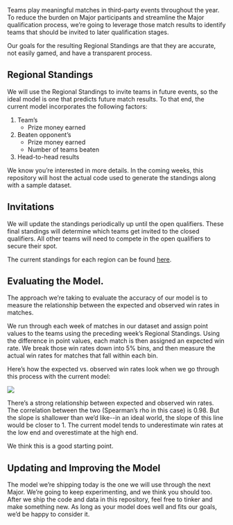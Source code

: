Teams play meaningful matches in third-party events throughout the year. To reduce the burden on Major participants and streamline the Major qualification process, we’re going to leverage those match results to identify teams that should be invited to later qualification stages. 

Our goals for the resulting Regional Standings are that they are accurate, not easily gamed, and have a transparent process.

## Regional Standings

We will use the Regional Standings to invite teams in future events, so the ideal model is one that predicts future match results. To that end, the current model incorporates the following factors:

1.	Team’s
    -	Prize money earned
2.	Beaten opponent’s
    -	Prize money earned
    - 	Number of teams beaten
3.	Head-to-head results

We know you’re interested in more details. In the coming weeks, this repository will host the actual code used to generate the standings along with a sample dataset.

## Invitations

We will update the standings periodically up until the open qualifiers. These final standings will determine which teams get invited to the closed qualifiers. All other teams will need to compete in the open qualifiers to secure their spot.

The current standings for each region can be found [here](https://github.com/ValveSoftware/counter-strike_regional_standings/tree/main/live/2025).

## Evaluating the Model.

The approach we’re taking to evaluate the accuracy of our model is to measure the relationship between the expected and observed win rates in matches.

We run through each week of matches in our dataset and assign point values to the teams using the preceding week’s Regional Standings. Using the difference in point values, each match is then assigned an expected win rate. We break those win rates down into 5% bins, and then measure the actual win rates for matches that fall within each bin.

Here’s how the expected vs. observed win rates look when we go through this process with the current model:

<img src="modelfit.png"/>
 
There’s a strong relationship between expected and observed win rates. The correlation between the two (Spearman’s rho in this case) is 0.98. But the slope is shallower than we’d like--in an ideal world, the slope of this line would be closer to 1. The current model tends to underestimate win rates at the low end and overestimate at the high end. 

We think this is a good starting point. 

## Updating and Improving the Model

The model we’re shipping today is the one we will use through the next Major. We’re going to keep experimenting, and we think you should too. After we ship the code and data in this repository, feel free to tinker and make something new. As long as your model does well and fits our goals, we’d be happy to consider it.
